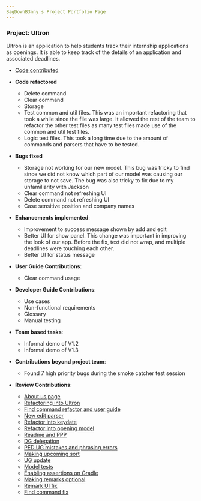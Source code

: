 ```yaml
---
BagDownB3nny's Project Portfolio Page
---
```


### Project: Ultron

Ultron is an application to help students track their internship applications as openings. It is able to keep track of the details of an application and associated deadlines.


* [Code contributed](https://nus-cs2103-ay2223s2.github.io/tp-dashboard/?search=bagdownb3nny&breakdown=true&sort=groupTitle%20dsc&sortWithin=title&since=2023-02-17&timeframe=commit&mergegroup=&groupSelect=groupByRepos&checkedFileTypes=docs~functional-code~test-code~other)


* **Code refactored**
  * Delete command
  * Clear command
  * Storage
  * Test common and util files. This was an important refactoring that took a while since the file was large. It allowed the rest of the team to refactor the other test files as many test files made use of the common and util test files.
  * Logic test files. This took a long time due to the amount of commands and parsers that have to be tested.

* **Bugs fixed**
  * Storage not working for our new model. This bug was tricky to find since we did not know which part of our model was causing our storage to not save. The bug was also tricky to fix due to my unfamiliarity with Jackson
  * Clear command not refreshing UI
  * Delete command not refreshing UI
  * Case sensitive position and company names

* **Enhancements implemented**:
  * Improvement to success message shown by add and edit
  * Better UI for show panel. This change was important in improving the look of our app. Before the fix, text did not wrap, and multiple deadlines were touching each other.
  * Better UI for status message

* **User Guide Contributions**:
    * Clear command usage

* **Developer Guide Contributions**:
    * Use cases
    * Non-functional requirements
    * Glossary
    * Manual testing

* **Team based tasks**:
    * Informal demo of V1.2
    * Informal demo of V1.3

* **Contributions beyond project team**:
  * Found 7 high priority bugs during the smoke catcher test session

* **Review Contributions**:
  * [About us page](https://github.com/AY2223S2-CS2103T-F12-4/tp/pull/4)
  * [Refactoring into Ultron](https://github.com/AY2223S2-CS2103T-F12-4/tp/pull/84)
  * [Find command refactor and user guide](https://github.com/AY2223S2-CS2103T-F12-4/tp/pull/78)
  * [New edit parser](https://github.com/AY2223S2-CS2103T-F12-4/tp/pull/77)
  * [Refactor into keydate](https://github.com/AY2223S2-CS2103T-F12-4/tp/pull/76)
  * [Refactor into opening model](https://github.com/AY2223S2-CS2103T-F12-4/tp/pull/64)
  * [Readme and PPP](https://github.com/AY2223S2-CS2103T-F12-4/tp/pull/12)
  * [DG delegation](https://github.com/AY2223S2-CS2103T-F12-4/tp/pull/194)
  * [PED UG mistakes and phrasing errors](https://github.com/AY2223S2-CS2103T-F12-4/tp/pull/192)
  * [Making upcoming sort](https://github.com/AY2223S2-CS2103T-F12-4/tp/pull/138)
  * [UG update](https://github.com/AY2223S2-CS2103T-F12-4/tp/pull/132)
  * [Model tests](https://github.com/AY2223S2-CS2103T-F12-4/tp/pull/127)
  * [Enabling assertions on Gradle](https://github.com/AY2223S2-CS2103T-F12-4/tp/pull/116)
  * [Making remarks optional](https://github.com/AY2223S2-CS2103T-F12-4/tp/pull/110)
  * [Remark UI fix](https://github.com/AY2223S2-CS2103T-F12-4/tp/pull/94)
  * [Find command fix](https://github.com/AY2223S2-CS2103T-F12-4/tp/pull/93)
